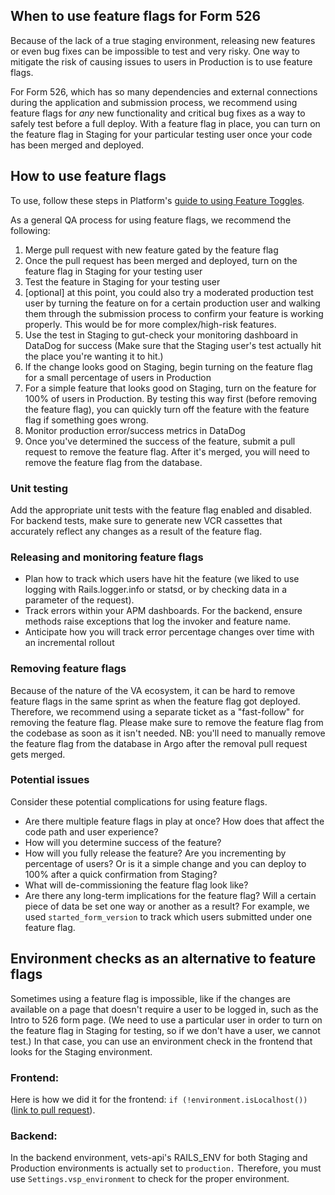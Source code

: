 ## When to use feature flags for Form 526

Because of the lack of a true staging environment, releasing new features or even bug fixes can be impossible to test and very risky. One way to mitigate the risk of causing issues to users in Production is to use feature flags.

For Form 526, which has so many dependencies and external connections during the application and submission process, we recommend using feature flags for _any_ new functionality and critical bug fixes as a way to safely test before a full deploy. With a feature flag in place, you can turn on the feature flag in Staging for your particular testing user once your code has been merged and deployed. 

## How to use feature flags

 To use, follow these steps in Platform's [guide to using Feature Toggles](https://depo-platform-documentation.scrollhelp.site/developer-docs/feature-toggles-guide). 

 As a general QA process for using feature flags, we recommend the following:
 1. Merge pull request with new feature gated by the feature flag
 2. Once the pull request has been merged and deployed, turn on the feature flag in Staging for your testing user
 3. Test the feature in Staging for your testing user
 4. [optional] at this point, you could also try a moderated production test user by turning the feature on for a certain production user and walking them through the submission process to confirm your feature is working properly. This would be for more complex/high-risk features. 
 5. Use the test in Staging to gut-check your monitoring dashboard in DataDog for success (Make sure that the Staging user's test actually hit the place you're wanting it to hit.)
 6. If the change looks good on Staging, begin turning on the feature flag for a small percentage of users in Production
 7. For a simple feature that looks good on Staging, turn on the feature for 100% of users in Production. By testing this way first (before removing the feature flag), you can quickly turn off the feature with the feature flag if something goes wrong.
 8. Monitor production error/success metrics in DataDog
 9. Once you've determined the success of the feature, submit a pull request to remove the feature flag. After it's merged, you will need to remove the feature flag from the database.

### Unit testing  

Add the appropriate unit tests with the feature flag enabled and disabled. For backend tests, make sure to generate new VCR cassettes that accurately reflect any changes as a result of the feature flag. 

### Releasing and monitoring feature flags 

- Plan how to track which users have hit the feature (we liked to use logging with Rails.logger.info or statsd, or by checking data in a parameter of the request).
- Track errors within your APM dashboards. For the backend, ensure methods raise exceptions that log the invoker and feature name.
- Anticipate how you will track error percentage changes over time with an incremental rollout

### Removing feature flags

Because of the nature of the VA ecosystem, it can be hard to remove feature flags in the same sprint as when the feature flag got deployed. Therefore, we recommend using a separate ticket as a "fast-follow" for removing the feature flag. Please make sure to remove the feature flag from the codebase as soon as it isn't needed. NB: you'll need to manually remove the feature flag from the database in Argo after the removal pull request gets merged. 

### Potential issues
Consider these potential complications for using feature flags. 
- Are there multiple feature flags in play at once? How does that affect the code path and user experience?
- How will you determine success of the feature?
- How will you fully release the feature? Are you incrementing by percentage of users? Or is it a simple change and you can deploy to 100% after a quick confirmation from Staging? 
- What will de-commissioning the feature flag look like?
- Are there any long-term implications for the feature flag? Will a certain piece of data be set one way or another as a result? For example, we used `started_form_version` to track which users submitted under one feature flag.

## Environment checks as an alternative to feature flags
Sometimes using a feature flag is impossible, like if the changes are available on a page that doesn't require a user to be logged in, such as the Intro to 526 form page. (We need to use a particular user in order to turn on the feature flag in Staging for testing, so if we don't have a user, we cannot test.) In that case, you can use an environment check in the frontend that looks for the Staging environment.

### Frontend: 
 Here is how we did it for the frontend: `if (!environment.isLocalhost())` ([link to pull request](https://github.com/department-of-veterans-affairs/vets-website/pull/33294/files)).

### Backend:
In the backend environment, vets-api's RAILS_ENV for both Staging and Production environments is actually set to `production.` Therefore, you must use `Settings.vsp_environment` to check for the proper environment. 


